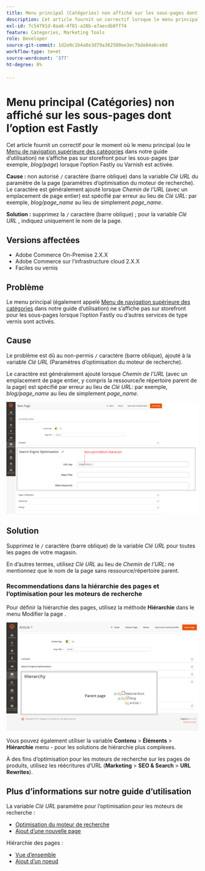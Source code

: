 ```yaml
---
title: Menu principal (Catégories) non affiché sur les sous-pages dont l’option est Fastly
description: Cet article fournit un correctif lorsque le menu principal (ou le [menu de navigation supérieure de catégorie](https://experienceleague.adobe.com/docs/commerce-admin/catalog/catalog/navigation/navigation-top.html) de notre guide d’utilisation) n’est pas affiché sur le storefront pour les sous-pages (par exemple, *blog/page*) lorsque l’option Fastly ou Varnish est activée.
exl-id: 7c54791d-8aa6-4f01-a28b-a7aecdb8ff74
feature: Categories, Marketing Tools
role: Developer
source-git-commit: 1d2e0c1b4a8e3d79a362500ee3ec7bde84a6ce0d
workflow-type: tm+mt
source-wordcount: '377'
ht-degree: 0%

---
```


# Menu principal (Catégories) non affiché sur les sous-pages dont l’option est Fastly

Cet article fournit un correctif pour le moment où le menu principal (ou le [Menu de navigation supérieure des catégories](/docs/commerce-admin/catalog/catalog/navigation/navigation-top.html) dans notre guide d’utilisation) ne s’affiche pas sur storefront pour les sous-pages (par exemple, *blog/page*) lorsque l’option Fastly ou Varnish est activée.

**Cause :** non autorisé `/` caractère (barre oblique) dans la variable *Clé URL* du paramètre de la page (paramètres d’optimisation du moteur de recherche). Le caractère est généralement ajouté lorsque *Chemin de l’URL* (avec un emplacement de page entier) est spécifié par erreur au lieu de *Clé URL*: par exemple, *blog/page\_name* au lieu de simplement *page\_name*.

**Solution :** supprimez la `/` caractère (barre oblique) ; pour la variable *Clé URL* , indiquez uniquement le nom de la page.

## Versions affectées

* Adobe Commerce On-Premise 2.X.X
* Adobe Commerce sur l’infrastructure cloud 2.X.X
* Faciles ou vernis

## Problème

Le menu principal (également appelé [Menu de navigation supérieure des catégories](/docs/commerce-admin/catalog/catalog/navigation/navigation-top.html) dans notre guide d’utilisation) ne s’affiche pas sur storefront pour les sous-pages lorsque l’option Fastly ou d’autres services de type vernis sont activés.

## Cause

Le problème est dû au non-permis `/` caractère (barre oblique), ajouté à la variable *Clé URL* (Paramètres d’optimisation du moteur de recherche).

Le caractère est généralement ajouté lorsque *Chemin de l’URL* (avec un emplacement de page entier, y compris la ressource/le répertoire parent de la page) est spécifié par erreur au lieu de *Clé URL*: par exemple, *blog/page\_name* au lieu de simplement *page\_name*.

![Paramètre de clé URL pour les paramètres d’optimisation pour les moteurs de recherche](assets/seo_url_key.png)

## Solution

Supprimez le `/` caractère (barre oblique) de la variable *Clé URL* pour toutes les pages de votre magasin.

En d’autres termes, utilisez *Clé URL* au lieu de *Chemin de l’URL*: ne mentionnez que le nom de la page sans ressource/répertoire parent.

### Recommendations dans la hiérarchie des pages et l’optimisation pour les moteurs de recherche

Pour définir la hiérarchie des pages, utilisez la méthode **Hiérarchie** dans le menu Modifier la page .

![Paramètres de hiérarchie](assets/hierarchy_hr.png)

Vous pouvez également utiliser la variable **Contenu** > **Éléments** > **Hiérarchie** menu - pour les solutions de hiérarchie plus complexes.

À des fins d’optimisation pour les moteurs de recherche sur les pages de produits, utilisez les réécritures d’URL (**Marketing** > **SEO &amp; Search** > **URL Rewrites**).

## Plus d’informations sur notre guide d’utilisation

La variable *Clé URL* paramètre pour l’optimisation pour les moteurs de recherche :

* [Optimisation du moteur de recherche](/docs/commerce-admin/catalog/categories/create/categories-search-engine-optimization.html)
* [Ajout d’une nouvelle page](/docs/commerce-admin/content-design/elements/pages/page-add.html)

Hiérarchie des pages :

* [Vue d’ensemble](/docs/commerce-admin/content-design/elements/pages/page-hierarchy.html)
* [Ajout d’un noeud](/docs/commerce-admin/content-design/elements/pages/page-hierarchy.html#add-a-hierarchy-node)
